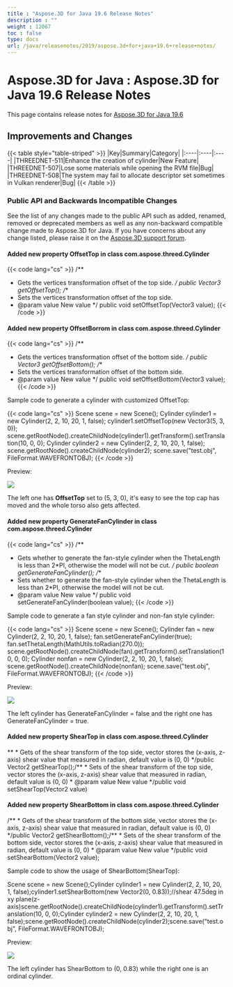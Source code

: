 ```yaml
---
title : "Aspose.3D for Java 19.6 Release Notes" 
description : "" 
weight : 12067 
toc : false
type: docs
url: /java/releasenotes/2019/aspose.3d+for+java+19.6+release+notes/
---
```


# Aspose.3D for Java : Aspose.3D for Java 19.6 Release Notes


This page contains release notes for [Aspose.3D for Java 19.6](https://repository.aspose.com/webapp/#/artifacts/browse/tree/General/repo/com/aspose/aspose-3d/19.6)

## Improvements and Changes

{{< table style="table-striped" >}}
|Key|Summary|Category|
|:----|:----|:----|
|THREEDNET-511|Enhance the creation of cylinder|New Feature|
|THREEDNET-507|Lose some materials while opening the RVM file|Bug|
|THREEDNET-508|The system may fail to allocate descriptor set sometimes in Vulkan renderer|Bug|
{{< /table >}}

### Public API and Backwards Incompatible Changes

See the list of any changes made to the public API such as added, renamed, removed or deprecated members as well as any non-backward compatible change made to Aspose.3D for Java. If you have concerns about any change listed, please raise it on the [Aspose.3D support forum](https://forum.aspose.com/c/3d).

#### Added new property OffsetTop in class com.aspose.threed.Cylinder

{{< code lang="cs" >}}
/**
 * Gets the vertices transformation offset of the top side.
 */
public Vector3 getOffsetTop();
/**
 * Sets the vertices transformation offset of the top side.
 * @param value New value
 */
public void setOffsetTop(Vector3 value);
{{< /code >}}

#### Added new property OffsetBorrom in class com.aspose.threed.Cylinder

{{< code lang="cs" >}}
/**
 * Gets the vertices transformation offset of the bottom side.
 */
public Vector3 getOffsetBottom();
/**
 * Sets the vertices transformation offset of the bottom side.
 * @param value New value
 */
public void setOffsetBottom(Vector3 value);
{{< /code >}}

Sample code to generate a cylinder with customized OffsetTop:

{{< code lang="cs" >}}
Scene scene = new Scene();
Cylinder cylinder1 = new Cylinder(2, 2, 10, 20, 1, false);
cylinder1.setOffsetTop(new Vector3(5, 3, 0));
scene.getRootNode().createChildNode(cylinder1).getTransform().setTranslation(10, 0, 0);
Cylinder cylinder2 = new Cylinder(2, 2, 10, 20, 1, false);
scene.getRootNode().createChildNode(cylinder2);
scene.save("test.obj", FileFormat.WAVEFRONTOBJ);
{{< /code >}}

Preview:

![](https://docs2.aspose.com/3d/java/attachments/89981429/90112037.png)

The left one has **OffsetTop** set to (5, 3, 0), it's easy to see the top cap has moved and the whole torso also gets affected.

#### Added new property GenerateFanCylinder in class com.aspose.threed.Cylinder

{{< code lang="cs" >}}
/**
 * Gets whether to generate the fan-style cylinder when the ThetaLength is less than 2*PI, otherwise the model will not be cut.
 */
public boolean getGenerateFanCylinder();
/**
 * Sets whether to generate the fan-style cylinder when the ThetaLength is less than 2*PI, otherwise the model will not be cut.
 * @param value New value
 */
public void setGenerateFanCylinder(boolean value);
{{< /code >}}

Sample code to generate a fan style cylinder and non-fan style cylinder:

{{< code lang="cs" >}}
Scene scene = new Scene();
Cylinder fan = new Cylinder(2, 2, 10, 20, 1, false);
fan.setGenerateFanCylinder(true);
fan.setThetaLength(MathUtils.toRadian(270.0));
scene.getRootNode().createChildNode(fan).getTransform().setTranslation(10, 0, 0);
Cylinder nonfan = new Cylinder(2, 2, 10, 20, 1, false);
scene.getRootNode().createChildNode(nonfan);
scene.save("test.obj", FileFormat.WAVEFRONTOBJ);
{{< /code >}}

Preview:

![](https://docs2.aspose.com/3d/java/attachments/89981429/90112038.png)

The left cylinder has GenerateFanCylinder = false and the right one has GenerateFanCylinder = true.

#### Added new property ShearTop in class com.aspose.threed.Cylinder

\*\* \* Gets of the shear transform of the top side, vector stores the (x-axis, z-axis) shear value that measured in radian, default value is (0, 0) \*/public Vector2 getShearTop();/\*\* \* Sets of the shear transform of the top side, vector stores the (x-axis, z-axis) shear value that measured in radian, default value is (0, 0) \* @param value New value \*/public void setShearTop(Vector2 value)

#### Added new property ShearBottom in class com.aspose.threed.Cylinder

/\*\* \* Gets of the shear transform of the bottom side, vector stores the (x-axis, z-axis) shear value that measured in radian, default value is (0, 0) \*/public Vector2 getShearBottom();/\*\* \* Sets of the shear transform of the bottom side, vector stores the (x-axis, z-axis) shear value that measured in radian, default value is (0, 0) \* @param value New value \*/public void setShearBottom(Vector2 value);

Sample code to show the usage of ShearBottom(ShearTop):

Scene scene = new Scene();Cylinder cylinder1 = new Cylinder(2, 2, 10, 20, 1, false);cylinder1.setShearBottom(new Vector2(0, 0.83));//shear 47.5deg in xy plane(z-axis)scene.getRootNode().createChildNode(cylinder1).getTransform().setTranslation(10, 0, 0);Cylinder cylinder2 = new Cylinder(2, 2, 10, 20, 1, false);scene.getRootNode().createChildNode(cylinder2);scene.save("test.obj", FileFormat.WAVEFRONTOBJ);

Preview:

![](https://docs2.aspose.com/3d/java/attachments/89981429/90112039.png)

The left cylinder has ShearBottom to (0, 0.83) while the right one is an ordinal cylinder.


